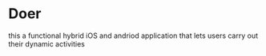 # Doer
this a functional hybrid iOS and andriod application that lets users carry out their dynamic activities
